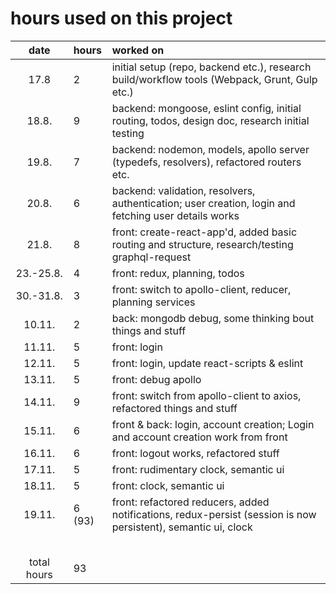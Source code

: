 # hours used on this project

| date          | hours   | worked on |
| :----:        | :-----  | :-----    |
| 17.8          | 2       | initial setup (repo, backend etc.), research build/workflow tools (Webpack, Grunt, Gulp etc.) |
| 18.8.         | 9       | backend: mongoose, eslint config, initial routing, todos, design doc, research initial testing |
| 19.8.         | 7       | backend: nodemon, models, apollo server (typedefs, resolvers), refactored routers etc. |
| 20.8.         | 6       | backend: validation, resolvers, authentication; user creation, login and fetching user details works |
| 21.8.         | 8       | front: create-react-app'd, added basic routing and structure, research/testing graphql-request |
| 23.-25.8.     | 4       | front: redux, planning, todos |
| 30.-31.8.     | 3       | front: switch to apollo-client, reducer, planning services |
| 10.11.        | 2       | back: mongodb debug, some thinking bout things and stuff |
| 11.11.        | 5       | front: login |
| 12.11.        | 5       | front: login, update react-scripts & eslint |
| 13.11.        | 5       | front: debug apollo |
| 14.11.        | 9       | front: switch from apollo-client to axios, refactored things and stuff |
| 15.11.        | 6       | front & back: login, account creation; Login and account creation work from front |
| 16.11.        | 6       | front: logout works, refactored stuff |
| 17.11.        | 5       | front: rudimentary clock, semantic ui |
| 18.11.        | 5       | front: clock, semantic ui |
| 19.11.        | 6 (93)  | front: refactored reducers, added notifications, redux-persist (session is now persistent), semantic ui, clock |
|               |         |           |
|               |         |           |
|               |         |           |
|               |         |           |
|               |         |           |
| total hours   | 93